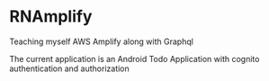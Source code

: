 # RNAmplify

Teaching myself AWS Amplify along with Graphql

The current application is an Android Todo Application with cognito authentication and authorization
